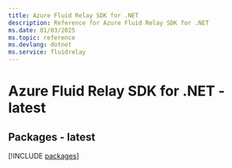 ```yaml
---
title: Azure Fluid Relay SDK for .NET
description: Reference for Azure Fluid Relay SDK for .NET
ms.date: 01/03/2025
ms.topic: reference
ms.devlang: dotnet
ms.service: fluidrelay
---
```

# Azure Fluid Relay SDK for .NET - latest
## Packages - latest
[!INCLUDE [packages](fluid-relay-index.md)]